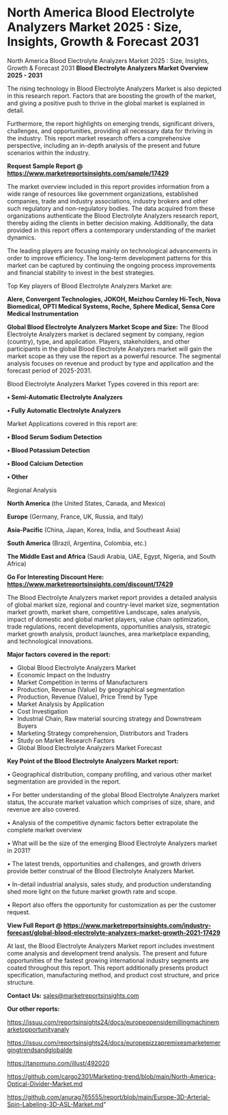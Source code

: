 # North America Blood Electrolyte Analyzers Market 2025 : Size, Insights, Growth & Forecast 2031
 North America Blood Electrolyte Analyzers Market 2025 : Size, Insights, Growth & Forecast 2031
<Strong> Blood Electrolyte Analyzers Market Overview 2025 - 2031</strong>

The rising technology in Blood Electrolyte Analyzers Market is also depicted in this research report. Factors that are boosting the growth of the market, and giving a positive push to thrive in the global market is explained in detail.

Furthermore, the report highlights on emerging trends, significant drivers, challenges, and opportunities, providing all necessary data for thriving in the industry. This report market research offers a comprehensive perspective, including an in-depth analysis of the present and future scenarios within the industry.

<strong>Request Sample Report @ <a href=https://www.marketreportsinsights.com/sample/17429>https://www.marketreportsinsights.com/sample/17429</a></strong>

The market overview included in this report provides information from a wide range of resources like government organizations, established companies, trade and industry associations, industry brokers and other such regulatory and non-regulatory bodies. The data acquired from these organizations authenticate the Blood Electrolyte Analyzers research report, thereby aiding the clients in better decision making. Additionally, the data provided in this report offers a contemporary understanding of the market dynamics.

The leading players are focusing mainly on technological advancements in order to improve efficiency. The long-term development patterns for this market can be captured by continuing the ongoing process improvements and financial stability to invest in the best strategies.

Top Key players of Blood Electrolyte Analyzers Market are:

<strong>Alere, Convergent Technologies, JOKOH, Meizhou Cornley Hi-Tech, Nova Biomedical, OPTI Medical Systems, Roche, Sphere Medical, Sensa Core Medical Instrumentation</strong>

<strong><b>Global Blood Electrolyte Analyzers Market Scope and Size:</b></strong>
The Blood Electrolyte Analyzers market is declared segment by company, region (country), type, and application. Players, stakeholders, and other participants in the global Blood Electrolyte Analyzers market will gain the market scope as they use the report as a powerful resource. The segmental analysis focuses on revenue and product by type and application and the forecast period of 2025-2031.

Blood Electrolyte Analyzers Market Types covered in this report are:

<strong>• Semi-Automatic Electrolyte Analyzers

• Fully Automatic Electrolyte Analyzers</strong>

Market Applications covered in this report are:

<strong>• Blood Serum Sodium Detection

• Blood Potassium Detection

• Blood Calcium Detection

• Other</strong> 

Regional Analysis

<strong>North America</strong> (the United States, Canada, and Mexico)

<strong>Europe</strong> (Germany, France, UK, Russia, and Italy)

<strong>Asia-Pacific</strong> (China, Japan, Korea, India, and Southeast Asia)

<strong>South America</strong> (Brazil, Argentina, Colombia, etc.)

<strong>The Middle East and Africa</strong> (Saudi Arabia, UAE, Egypt, Nigeria, and South Africa)

<strong>Go For Interesting Discount Here: <a href=https://www.marketreportsinsights.com/discount/17429>https://www.marketreportsinsights.com/discount/17429</a></strong>

The Blood Electrolyte Analyzers market report provides a detailed analysis of global market size, regional and country-level market size, segmentation market growth, market share, competitive Landscape, sales analysis, impact of domestic and global market players, value chain optimization, trade regulations, recent developments, opportunities analysis, strategic market growth analysis, product launches, area marketplace expanding, and technological innovations.

<strong><b>Major factors covered in the report:</b></strong>
<ul>
  <li>Global Blood Electrolyte Analyzers Market </li>
  <li>Economic Impact on the Industry</li>
  <li>Market Competition in terms of Manufacturers</li>
  <li>Production, Revenue (Value) by geographical segmentation</li>
  <li>Production, Revenue (Value), Price Trend by Type</li>
  <li>Market Analysis by Application</li>
  <li>Cost Investigation</li>
  <li>Industrial Chain, Raw material sourcing strategy and Downstream Buyers</li>
  <li>Marketing Strategy comprehension, Distributors and Traders</li>
  <li>Study on Market Research Factors</li>
  <li>Global Blood Electrolyte Analyzers Market Forecast</li>
</ul>

<strong><b>Key Point of the Blood Electrolyte Analyzers Market report:</b></strong>

• Geographical distribution, company profiling, and various other market segmentation are provided in the report.

• For better understanding of the global Blood Electrolyte Analyzers market status, the accurate market valuation which comprises of size, share, and revenue are also covered.

• Analysis of the competitive dynamic factors better extrapolate the complete market overview

• What will be the size of the emerging Blood Electrolyte Analyzers market in 2031?

• The latest trends, opportunities and challenges, and growth drivers provide better construal of the Blood Electrolyte Analyzers Market.

• In-detail industrial analysis, sales study, and production understanding shed more light on the future market growth rate and scope.

• Report also offers the opportunity for customization as per the customer request.

<strong><b>View Full Report @ <a href=https://www.marketreportsinsights.com/industry-forecast/global-blood-electrolyte-analyzers-market-growth-2021-17429>https://www.marketreportsinsights.com/industry-forecast/global-blood-electrolyte-analyzers-market-growth-2021-17429</a></b></strong>


At last, the Blood Electrolyte Analyzers Market report includes investment come analysis and development trend analysis. The present and future opportunities of the fastest growing international industry segments are coated throughout this report. This report additionally presents product specification, manufacturing method, and product cost structure, and price structure.

<strong>Contact Us:</strong>
sales@marketreportsinsights.com

<strong>Our other reports:</strong>

<a href=https://issuu.com/reportsinsights24/docs/europeopensidemillingmachinemarketopportunityanaly>https://issuu.com/reportsinsights24/docs/europeopensidemillingmachinemarketopportunityanaly</a>

<a href=https://issuu.com/reportsinsights24/docs/europepizzapremixesmarketemergingtrendsandglobalde>https://issuu.com/reportsinsights24/docs/europepizzapremixesmarketemergingtrendsandglobalde</a>

<a href=https://tanomuno.com/illust/492020>https://tanomuno.com/illust/492020</a>

<a href=https://github.com/cargo2301/Marketing-trend/blob/main/North-America-Optical-Divider-Market.md>https://github.com/cargo2301/Marketing-trend/blob/main/North-America-Optical-Divider-Market.md</a>

<a href=https://github.com/anurag765555/report/blob/main/Europe-3D-Arterial-Spin-Labeling-3D-ASL-Market.md>https://github.com/anurag765555/report/blob/main/Europe-3D-Arterial-Spin-Labeling-3D-ASL-Market.md</a>"
